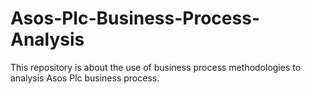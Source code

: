 # Asos-Plc-Business-Process-Analysis
This repository is about the use of business process methodologies to analysis Asos Plc business process.
